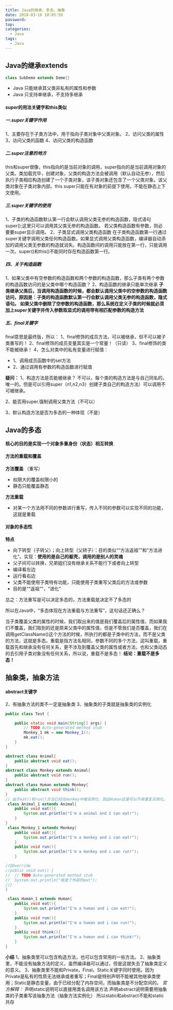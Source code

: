 ```yaml
---
title: Java的继承、多态、抽象
date: 2018-03-16 10:05:59
password:
top:
categories:
  - Java
tags:
  - Java
---
```


## Java的继承extends

```java
class SubDemo extends Dome{}
```
- Java 只能继承其父类非私有的属性和参数
- Java 只支持单继承，不支持多继承 

#### **super的用法**关键字和**this**类似
##### **一.super关键字作用**
1、主要存在于子类方法中，用于指向子类对象中父类对象。
2、访问父类的属性
3、访问父类的函数
4、访问父类的构造函数
##### **二.super注意的地方**
this和super很像，this指向的是当前对象的调用，super指向的是当前调用对象的父类。类加载完毕，创建对象，父类的构造方法会被调用（默认自动无参），然后执行子类相应构造创建了一个子类对象，该子类对象还包含了一个父类对象。该父类对象在子类对象内部。this super只能在有对象的前提下使用，不能在静态上下文使用。
##### **三.super关键字的使用**
1、子类的构造函数默认第一行会默认调用父类无参的构造函数，隐式语句 super();这里只可以调用其父类无参的构造函数。
若父类构造函数有参数，则必要要super显示调用。
2、子类显式调用父类构造函数
在子类构造函数第一行通过super关键字调用父类任何构造函数。如果显式调用父类构造函数，编译器自动添加的调用父类无参数的构造就消失。构造函数间的调用只能放在第一行，只能调用一次。super()和this()不能同时存在构造函数第一行。
##### **四、关于构造函数**
1、如果父类中有空参数的构造函数和两个参数的构造函数，那么子类有两个参数的构造函数访问的是父类中哪个构造函数？
2、构造函数的继承只能单次继承
**子类继承父类后，当调用构造函数的时候，都会默认调用父类中的空参数的构造函数访问，原因是：子类的构造函数默认第一行会默认调用父类无参的构造函数，隐式语句。**
**如果父类中删除了空参数的构造函数，那么系统在定义子类的时候就必须加上super关键字并传入参数取显式的调用带有相匹配参数的构造方法**

##### 五、final关键字
final意思是最终版，所以：
1、final修饰的成员方法，可以被继承，但不可以被子类重写的！
2、final修饰的成员变量其实是一个常量！（只读）
3、final修饰的类不能被继承！
4、怎么对类中的私有变量进行赋值：
- 1、调用成员函数中的set方法
- 2、通过调用有参数的构造函数进行赋值

**疑问：**
1、构造方法是否能被继承？
不可以，每个类的构造方法是与自己同名的，唯一的。但是可以引用super（n1,n2,n3）创建子类自己的构造方法）可以调用不可被继承。

2、能否用super.强制调用父类方法（不可以）

3、默认构造方法是否为多态的一种体现（不是）

## Java的多态

**核心的目的是实现一个对象多重身份（状态）相互转换**
#### 方法的重载和覆盖
**方法覆盖** （重写）
- 权限大的覆盖权限小的
- 静态只能覆盖静态

**方法重载**
- 对某一个方法用不同的参数进行重写，传入不同的参数可以实现不同的功能，这就是重载

#### 对象的多态性
**特点**
- 向下转型（子转父）；向上转型（父转子）：目的类似““方法返祖””和“方法进化”。实现：**使用的是自己的躯壳，调用的是别人的灵魂**
- 父子间可以转换，兄弟姐们没有继承关系不能行下或者向上转型
- 编译看左边
- 运行看右边
- 父类不能使用子类特有功能，只能使用子类重写父类后的方法或参数
- 目的是““返祖””，“进化”

总之：方法重写是可以决定多态的，方法重载是决定不了多态的

所以在Java中，“多态体现在方法重载与方法重写”，这句话还正确么？

当子类覆盖父类的属性的时候，我们取出来的值是我们覆盖后的属性值，而如果我们不覆盖，我们取到的还是原来父类中的属性值，但是不管我们是否覆盖，我们在调用getClassName()这个方法的时候，所执行的都是子类中的方法，而不是父类的方法，这就是多态。重载是指方法名相同，参数不同的多个方法，这叫重载，重载首先和继承没有任何关系，更不涉及到覆盖父类的属性或者方法，也和父类动态的去引用子类对象没有任何关系，所以说，重载不是多态！
**结论：重载不是多态！**




## 抽象类，抽象方法

#### **abstract**关键字

2、有抽象方法的类不一定是抽象类
3、抽象类的子类就是抽象类的实例化

```java
public class Test {

	public static void main(String[] args) {
		// TODO Auto-generated method stub
		Monkey_1 mk = new Monkey_1();
		mk.eat();
	}
}

abstract class Animal{
	public abstract void eat();
}
abstract class Monkey extends Animal{
	public abstract void run();
}
abstract class Human extends Monkey{
	public abstract void think();
}
// 由于eat()和run()方法已经在monkey中被实例化，因此Human这里可以不用重复实例化。若Monkey中没有被实例化则这里必须要实例化！ 
 class Animal_1 extends Animal{
	public void eat(){
		System.out.println("I'm a animal and I can eat!");
	}
}
 class Monkey_1 extends Monkey{
	public void eat(){
		System.out.println("I'm a monkey and i can eat!");
	}
	public void run(){
		System.out.println("I'm a monkey and i can run!");
	}

//@Override
//public void eat() {
//	// TODO Auto-generated method stub
//	System.out.println("我是个外部的eat");
//}
}

 class Human_1 extends Human{
	public void eat(){
		System.out.println("I'm a human and i can eat!");
	}
	public void run(){
		System.out.println("I'm a human and i can run!");
	}
	public void think(){
		System.out.println("I'm a human and i can think!");
	}
}
```

**小结**
1、抽象类里可以包含构造方法，也可以包含常用的一些方法。
2、抽象类里，不能没有抽象方法的定义，虽然编译器可以通过，但是这就失去了抽象类定义的意义。
3、抽象类里不能和Private，Final，Static关键字同时使用。因为Private是私有的性质无法继承或者重写；Final是特别声明不能被其他继承类使用；Static是静态变量，由于已经分配了内存空间，而抽象类是不分配空间的。
*官方解释：*
声明static说明可以直接用类名调用该方法
声明abstract说明需要用抽象类的子类重写该抽象方法（抽象方法实例化）
所以static和abstract不能和static共存

